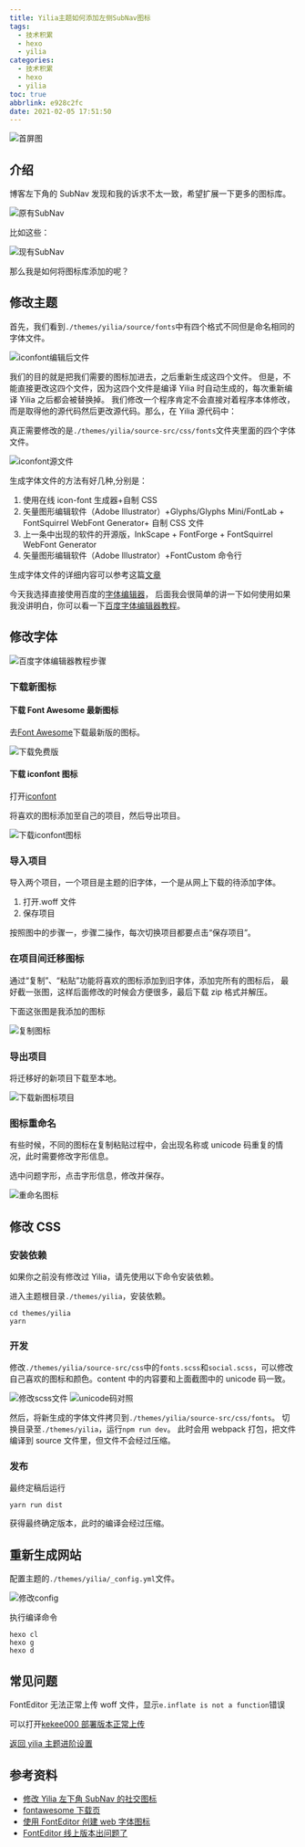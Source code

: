 ```yaml
---
title: Yilia主题如何添加左侧SubNav图标
tags:
  - 技术积累
  - hexo
  - yilia
categories:
  - 技术积累
  - hexo
  - yilia
toc: true
abbrlink: e928c2fc
date: 2021-02-05 17:51:50
---
```


![首屏图](https://z3.ax1x.com/2021/02/08/yU8KoT.jpg)

<!-- more -->

## 介绍

博客左下角的 SubNav 发现和我的诉求不太一致，希望扩展一下更多的图标库。

![原有SubNav](https://z3.ax1x.com/2021/02/08/yU8y6A.png)

比如这些：

![现有SubNav](https://z3.ax1x.com/2021/02/08/yU8T6s.png)

那么我是如何将图标库添加的呢？

## 修改主题

首先，我们看到`./themes/yilia/source/fonts`中有四个格式不同但是命名相同的字体文件。

![iconfont编辑后文件](https://z3.ax1x.com/2021/02/08/yUGPn1.png)

我们的目的就是把我们需要的图标加进去，之后重新生成这四个文件。
但是，不能直接更改这四个文件，因为这四个文件是编译 Yilia 时自动生成的，每次重新编译 Yilia 之后都会被替换掉。
我们修改一个程序肯定不会直接对着程序本体修改，而是取得他的源代码然后更改源代码。那么，在 Yilia 源代码中：

真正需要修改的是`./themes/yilia/source-src/css/fonts`文件夹里面的四个字体文件。

![iconfont源文件](https://z3.ax1x.com/2021/02/08/yUGIUK.png)

生成字体文件的方法有好几种,分别是：

1. 使用在线 icon-font 生成器+自制 CSS
1. 矢量图形编辑软件（Adobe Illustrator）+Glyphs/Glyphs Mini/FontLab + FontSquirrel WebFont Generator+ 自制 CSS 文件
1. 上一条中出现的软件的开源版，InkScape + FontForge + FontSquirrel WebFont Generator
1. 矢量图形编辑软件（Adobe Illustrator）+FontCustom 命令行

生成字体文件的详细内容可以参考这篇[文章](https://www.jianshu.com/p/095eb298ed18)

今天我选择直接使用百度的[字体编辑器](https://www.gaotianyang.top/fonteditor/)，
后面我会很简单的讲一下如何使用如果我没讲明白，你可以看一下[百度字体编辑器教程](https://ecomfe.github.io/blog/use-fonteditor-to-build-webfont/)。

## 修改字体

![百度字体编辑器教程步骤](https://z3.ax1x.com/2021/02/08/yUYneI.jpg)

### 下载新图标

#### 下载 Font Awesome 最新图标

去[Font Awesome](https://fontawesome.com/how-to-use/on-the-web/setup/hosting-font-awesome-yourself)下载最新版的图标。

![下载免费版](https://z3.ax1x.com/2021/02/08/yUYNmn.png)

#### 下载 iconfont 图标

打开[iconfont](https://www.iconfont.cn/home/index)

将喜欢的图标添加至自己的项目，然后导出项目。

![下载iconfont图标](https://z3.ax1x.com/2021/02/08/yUtS1g.png)

### 导入项目

导入两个项目，一个项目是主题的旧字体，一个是从网上下载的待添加字体。

1. 打开.woff 文件
1. 保存项目

按照图中的步骤一，步骤二操作，每次切换项目都要点击“保存项目”。

### 在项目间迁移图标

通过“复制”、“粘贴”功能将喜欢的图标添加到旧字体，添加完所有的图标后，
最好截一张图，这样后面修改的时候会方便很多，最后下载 zip 格式并解压。

下面这张图是我添加的图标

![复制图标](https://z3.ax1x.com/2021/02/08/yUYrpF.png)

### 导出项目

将迁移好的新项目下载至本地。

![下载新图标项目](https://z3.ax1x.com/2021/02/08/yUaxVs.png)

### 图标重命名

有些时候，不同的图标在复制粘贴过程中，会出现名称或 unicode 码重复的情况，此时需要修改字形信息。

选中问题字形，点击字形信息，修改并保存。

![重命名图标](https://z3.ax1x.com/2021/02/08/yUts4f.png)

## 修改 CSS

### 安装依赖

如果你之前没有修改过 Yilia，请先使用以下命令安装依赖。

进入主题根目录`./themes/yilia`，安装依赖。

```shell
cd themes/yilia
yarn
```

### 开发

修改`./themes/yilia/source-src/css`中的`fonts.scss`和`social.scss`，可以修改自己喜欢的图标和颜色。content 中的内容要和上面截图中的 unicode 码一致。

![修改scss文件](https://z3.ax1x.com/2021/02/08/yUa7PP.png)
![unicode码对照](https://z3.ax1x.com/2021/02/08/yUa6C6.png)

然后，将新生成的字体文件拷贝到`./themes/yilia/source-src/css/fonts`。
切换目录至`./themes/yilia`，运行`npm run dev`。
此时会用 webpack 打包，把文件编译到 source 文件里，但文件不会经过压缩。

### 发布

最终定稿后运行

```shell
yarn run dist
```

获得最终确定版本，此时的编译会经过压缩。

## 重新生成网站

配置主题的`./themes/yilia/_config.yml`文件。

![修改config](https://z3.ax1x.com/2021/02/08/yUdeaR.png)

执行编译命令

```shell
hexo cl
hexo g
hexo d
```

## 常见问题

FontEditor 无法正常上传 woff 文件，显示`e.inflate is not a function`错误

可以打开[kekee000 部署版本正常上传](https://kekee000.github.io/fonteditor/index.html)

[返回 yilia 主题进阶设置](/archives/20200717e10c0cde/#SubNav图标拓展)

## 参考资料

- [修改 Yilia 左下角 SubNav 的社交图标](https://blog.zscself.com/posts/70677220/)
- [fontawesome 下载页](https://fontawesome.com/how-to-use/on-the-web/setup/hosting-font-awesome-yourself)
- [使用 FontEditor 创建 web 字体图标](https://ecomfe.github.io/blog/use-fonteditor-to-build-webfont/)
- [FontEditor 线上版本出问题了](https://github.com/ecomfe/fonteditor/issues/33)

